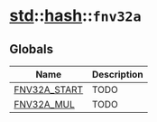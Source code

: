 # [std](./../../std.md)::[hash](./../hash.md)::`fnv32a`
## Globals
|Name|Description|
|----|-----------|
|[FNV32A_START](#todo)|TODO|
|[FNV32A_MUL](#todo)|TODO|
